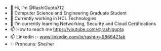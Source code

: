 - 👋 Hi, I’m @RashiGupta712
- 💞️ Computer Science and Engineering Graduate Student
- 👀 Currently working in HCL Technologies
- 🌱 I’m currently learning Networking, Security and Cloud Certifications
- 📫 How to reach me https://youtube.com/@rashigupta 
- 📫 Linkedin :- www.linkedin.com/in/rashi-g-9866421ab
- ✨ Pronouns: She/her

<!---
RashiGupta712/RashiGupta712 is a ✨ special ✨ repository because its `README.md` (this file) appears on your GitHub profile.
You can click the Preview link to take a look at your changes.
--->
